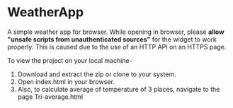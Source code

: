 # WeatherApp
A simple weather app for browser. 
While opening in browser, please **allow "unsafe scripts from unauthenticated sources"** for the widget to work properly.
This is caused due to the use of an HTTP API on an HTTPS page.

To view the project on your local machine-
1. Download and extract the zip or clone to your system.
2. Open index.html in your browser.
3. Also, to calculate average of temperature of 3 places, navigate to the page Tri-average.html
